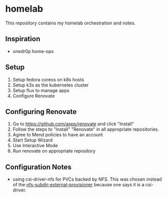 # homelab

This repository contains my homelab orchestration and notes.

## Inspiration

* onedr0p home-ops

## Setup

1. Setup fedora coreos on k8s hosts
2. Setup k3s as the kubernetes cluster
3. Setup flux to manage apps
4. Configure Renovate

## Configuring Renovate

1. Go to <https://github.com/apps/renovate> and click "Install"
2. Follow the steps to "Install" "Renovate" in all appropriate repositories.
3. Agree to Mend policies to have an account
4. Start Setup Wizard
5. Use Interactive Mode
6. Run renovate on appropriate repository

## Configuration Notes

* using csi-driver-nfs for PVCs backed by NFS. This was chosen instead of the [nfs-subdir-external-provisioner](https://github.com/kubernetes-sigs/nfs-subdir-external-provisioner)
  because one says it is a csi-driver.
